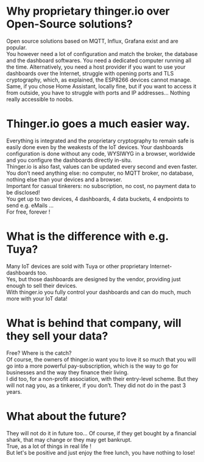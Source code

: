 # Why proprietary thinger.io over Open-Source solutions?  
Open source solutions based on MQTT, Influx, Grafana exist and are popular.  
You however need a lot of configuration and match the broker, the database and the dashboard softwares. You need a dedicated computer running all the time.
Alternatively, you need a host provider if you want to use your dashboards over the Internet, struggle with opening ports and TLS cryptography, which, as explained, the ESP8266 devices cannot manage.
Same, if you chose Home Assistant, locally fine, but if you want to access it from outside, you have to struggle with ports and IP addresses… Nothing really accessible to noobs.  
# Thinger.io goes a much easier way.  
Everything is integrated and the proprietary cryptography to remain safe is easily done even by the weakests of the IoT devices. 
Your dashboards configuration is done without any code, WYSIWYG in a browser, worldwide and you configure the dashboards directly in-situ.  
Thinger.io is also fast, values can be updated every second and even faster.  
You don’t need anything else: no computer, no MQTT broker, no database, nothing else than your devices and a browser.   
Important for casual tinkerers: no subscription, no cost, no payment data to be disclosed!  
You get up to two devices, 4 dashboards, 4 data buckets, 4 endpoints to send e.g. eMails …  
For free, forever !
# What is the difference with e.g. Tuya?
Many IoT devices are sold with Tuya or other proprietary Internet-dashboards too.  
Yes, but those dashboards are designed by the vendor, providing just enough to sell their devices.  
With thinger.io you fully control your dashboards and can do much, much more with your IoT data!  
# What is behind that company, will they sell your data?
Free? Where is the catch?  
Of course, the owners of thinger.io want you to love it so much that you will go into a more powerful pay-subscription, which is the way to go for businesses and the way they finance their living.  
I did too, for a non-profit association, with their entry-level scheme.
But they will not nag you, as a tinkerer, if you don’t. They did not do in the past 3 years.  
# What about the future?
They will not do it in future too... Of course, if they get bought by a financial shark, that may change or they may get bankrupt.  
True, as a lot of things in real life !   
But let's be positive and just enjoy the free lunch, you have nothing to lose!  
